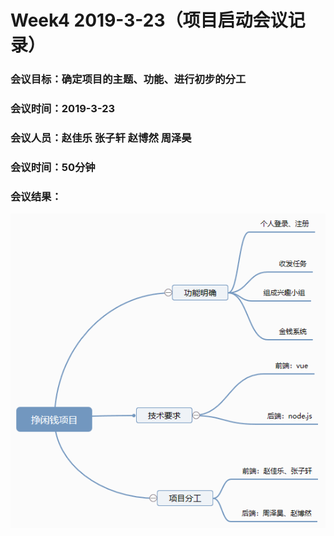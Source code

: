 # Week4 2019-3-23（项目启动会议记录）

### 会议目标：确定项目的主题、功能、进行初步的分工

### 会议时间：2019-3-23

### 会议人员：赵佳乐 张子轩 赵博然 周泽昊

### 会议时间：50分钟

### 会议结果：

![](../image/MeetingStart.png)



